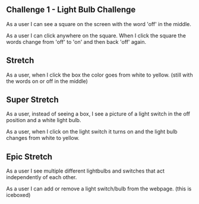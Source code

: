 ## Challenge 1 - Light Bulb Challenge

As a user I can see a square on the screen with the word 'off' in the middle.

As a user I can click anywhere on the square. When I click the square the words change from 'off' to 'on' and then back 'off' again.

## Stretch ##
As a user, when I click the box the color goes from white to yellow. (still with the words on or off in the middle)

## Super Stretch ##
As a user, instead of seeing a box, I see a picture of a light switch in the off position and a white light bulb.

As a user, when I click on the light switch it turns on and the light bulb changes from white to yellow.

## Epic Stretch ##
As a user I see multiple different lightbulbs and switches that act independently of each other.

As a user I can add or remove a light switch/bulb from the webpage. (this is iceboxed)

